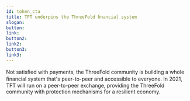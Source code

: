 ```yaml
---
id: token_cta
title: TFT underpins the ThreeFold ﬁnancial system
slogan:
button:
link:
button2:
link2:
button3:
link3:
---
```


Not satisﬁed with payments, the ThreeFold community is building a whole ﬁnancial system that's peer-to-peer and accessible to everyone. In 2021, TFT will run on a peer-to-peer exchange, providing the ThreeFold community with protection mechanisms for a resilient economy.
